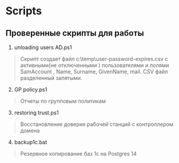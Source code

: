 # Scripts
## Проверенные скрипты для работы

1. unloading users AD.ps1 
>Скрипт создает файл c:\temp\user-password-expires.csv с активными(не отключенными ) пользователями и полями SamAccount , Name, Surname, GivenName, mail. CSV файл разделенный запятыми.
2. GP policy.ps1
>Отчеты по групповым политикам
3. restoring trust.ps1
>Восстановление доверия рабочей станций с контроллером домена
4. backup1c.bat
> Резервное копирование баз 1с на Postgres 14
